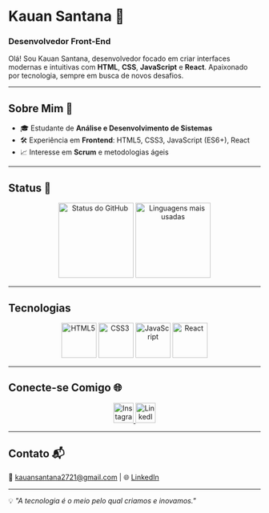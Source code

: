 # Kauan Santana 👋
### Desenvolvedor Front-End

Olá! Sou Kauan Santana, desenvolvedor focado em criar interfaces modernas e intuitivas com **HTML**, **CSS**, **JavaScript** e **React**. Apaixonado por tecnologia, sempre em busca de novos desafios.

---

## Sobre Mim 🚀
- 🎓 Estudante de **Análise e Desenvolvimento de Sistemas**
- 🛠️ Experiência em **Frontend**: HTML5, CSS3, JavaScript (ES6+), React
- 📈 Interesse em **Scrum** e metodologias ágeis

---

## Status 🚀
<div align="center">
  <img src="https://github-readme-stats.vercel.app/api?username=devsantx&hide_title=true&show_icons=true&theme=tokyonight&hide_border=true" height="150" alt="Status do GitHub" />
  <img src="https://github-readme-stats.vercel.app/api/top-langs?username=devsantx&layout=compact&theme=tokyonight&hide_border=true" height="150" alt="Linguagens mais usadas" />
</div>

---

## Tecnologias
<div align="center">
  <img src="https://cdn.jsdelivr.net/gh/devicons/devicon/icons/html5/html5-original.svg" height="70" alt="HTML5" />
  <img src="https://cdn.jsdelivr.net/gh/devicons/devicon/icons/css3/css3-original.svg" height="70" alt="CSS3" />
  <img src="https://cdn.jsdelivr.net/gh/devicons/devicon/icons/javascript/javascript-original.svg" height="70" alt="JavaScript" />
  <img src="https://cdn.jsdelivr.net/gh/devicons/devicon/icons/react/react-original.svg" height="70" alt="React" />
</div>

---

## Conecte-se Comigo 🌐
<div align="center">
  <a href="https://www.instagram.com/devsantx/" target="_blank">
    <img src="https://img.shields.io/badge/Instagram-E4405F?style=for-the-badge&logo=instagram&logoColor=white" height="40" alt="Instagram" />
  </a>
  <a href="https://www.linkedin.com/in/devsantx/" target="_blank">
    <img src="https://img.shields.io/badge/LinkedIn-0077B5?style=for-the-badge&logo=linkedin&logoColor=white" height="40" alt="LinkedIn" />
  </a>
</div>

---

## Contato 📬
📧 kauansantana2721@gmail.com | 🌐 [LinkedIn](https://www.linkedin.com/in/devsantx/)

---

💡 _"A tecnologia é o meio pelo qual criamos e inovamos."_
